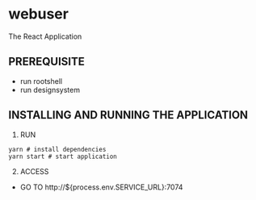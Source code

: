 # webuser
The React Application

## PREREQUISITE
- run rootshell
- run designsystem

## INSTALLING AND RUNNING THE APPLICATION
1. RUN
```shell
yarn # install dependencies
yarn start # start application
```

2. ACCESS 
  - GO TO http://${process.env.SERVICE_URL}:7074


